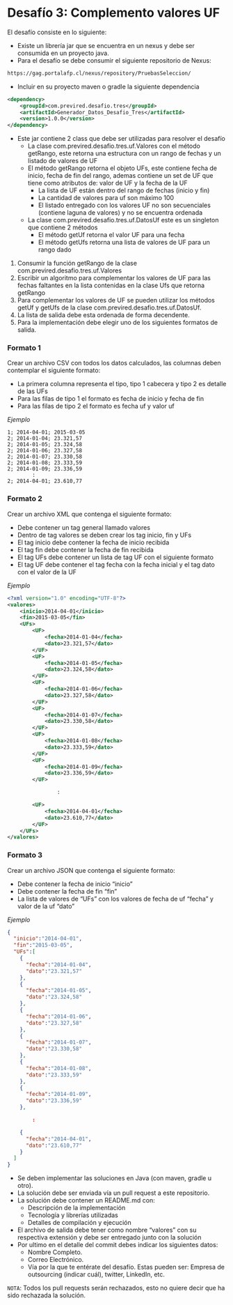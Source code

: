 # Desafío 3: Complemento valores UF

El desafío consiste en lo siguiente:
 - Existe un librería jar que se encuentra en un nexus y debe ser consumida en un proyecto java.
 - Para el desafío se debe consumir el siguiente repositorio de Nexus:

```sh
https://gag.portalafp.cl/nexus/repository/PruebasSeleccion/
```

 - Incluir en su proyecto maven o gradle la siguiente dependencia

```xml
<dependency>
    <groupId>com.previred.desafio.tres</groupId>
    <artifactId>Generador_Datos_Desafio_Tres</artifactId>
    <version>1.0.0</version>
</dependency>
```

 - Este jar contiene 2 class que debe ser utilizadas para resolver el desafío
    - La clase com.previred.desafio.tres.uf.Valores con el método getRango, este retorna una estructura con un rango de fechas y un listado de valores de UF
    - El método getRango retorna el objeto UFs, este contiene fecha de inicio, fecha de fin del rango, ademas contiene un set de UF que tiene como atributos de: valor de UF y la fecha de la UF
      - La lista de UF están dentro del rango de fechas (inicio y fin)
      - La cantidad de valores para uf son máximo 100
      - El listado entregado con los valores UF no son secuenciales (contiene laguna de valores) y no se encuentra ordenada
    - La clase com.previred.desafio.tres.uf.DatosUf este es un singleton que contiene 2 métodos
      - El método getUf retorna el valor UF para una fecha
      - El método getUfs retorna una lista de valores de UF para un rango dado


1.	Consumir la función getRango de la clase com.previred.desafio.tres.uf.Valores
2.	Escribir un algoritmo para complementar los valores de UF para las fechas faltantes en la lista contenidas en la clase Ufs que retorna getRango
3.	Para complementar los valores de UF se pueden utilizar los métodos getUf y getUfs de la clase com.previred.desafio.tres.uf.DatosUf.
4.	La lista de salida debe esta ordenada de forma decendente.
5.	Para la implementación debe elegir uno de los siguientes formatos de salida.

### Formato 1

Crear un archivo CSV con todos los datos calculados, las columnas deben contemplar el siguiente formato:
 - La primera columna representa el tipo, tipo 1 cabecera y tipo 2 es detalle de las UFs
 - Para las filas de tipo 1 el formato es fecha de inicio y fecha de fin
 - Para las filas de tipo 2 el formato es fecha uf y valor uf
 
 *Ejemplo*
```
1; 2014-04-01; 2015-03-05
2; 2014-01-04; 23.321,57
2; 2014-01-05; 23.324,58
2; 2014-01-06; 23.327,58
2; 2014-01-07; 23.330,58
2; 2014-01-08; 23.333,59
2; 2014-01-09; 23.336,59
		:
2; 2014-04-01; 23.610,77
```

### Formato 2
Crear un archivo XML que contenga el siguiente formato:
 - Debe contener un tag general llamado valores
 - Dentro de tag valores se deben crear los tag inicio, fin y UFs
 - El tag inicio debe contener la fecha de inicio recibida
 - El tag fin debe contener la fecha de fin recibida
 - El tag UFs debe contener un lista de tag UF con el siguiente formato
 - El tag UF debe contener el tag fecha con la fecha inicial y el tag dato con el valor de la UF

*Ejemplo*

```xml
<?xml version="1.0" encoding="UTF-8"?>
<valores>
	<inicio>2014-04-01</inicio>
	<fin>2015-03-05</fin>
	<UFs>
		<UF>
			<fecha>2014-01-04</fecha>
			<dato>23.321,57</dato>
		</UF>
		<UF>
			<fecha>2014-01-05</fecha>
			<dato>23.324,58</dato>
		</UF>
		<UF>
			<fecha>2014-01-06</fecha>
			<dato>23.327,58</dato>
		</UF>
		<UF>
			<fecha>2014-01-07</fecha>
			<dato>23.330,58</dato>
		</UF>
		<UF>
			<fecha>2014-01-08</fecha>
			<dato>23.333,59</dato>
		</UF>
		<UF>
			<fecha>2014-01-09</fecha>
			<dato>23.336,59</dato>
		</UF>

				:

		<UF>
			<fecha>2014-04-01</fecha>
			<dato>23.610,77</dato>
		</UF>
	</UFs>
</valores>
```

### Formato 3
Crear un archivo JSON que contenga el siguiente formato:
 - Debe contener la fecha de inicio “inicio”
 - Debe contener la fecha de fin “fin”
 - La lista de valores de “UFs” con los valores de fecha de uf “fecha” y valor de la uf “dato”

*Ejemplo*

```json
{
  "inicio":"2014-04-01",
  "fin":"2015-03-05",
  "UFs":[
    {
      "fecha":"2014-01-04",
      "dato":"23.321,57"
    },
    {
      "fecha":"2014-01-05",
      "dato":"23.324,58"
    },
    {
      "fecha":"2014-01-06",
      "dato":"23.327,58"
    },
    {
      "fecha":"2014-01-07",
      "dato":"23.330,58"
    },
    {
      "fecha":"2014-01-08",
      "dato":"23.333,59"
    },
    {
      "fecha":"2014-01-09",
      "dato":"23.336,59"
    },

        :

    {
      "fecha":"2014-04-01",
      "dato":"23.610,77"
    }
  ]
}
```

 - Se deben implementar las soluciones en Java (con maven, gradle u otro).
 - La solución debe ser enviada vía un pull request a este repositorio.
 - La solución debe contener un README.md con:
   - Descripción de la implementación
   - Tecnología y librerías utilizadas
   - Detalles de compilación y ejecución
 - El archivo de salida debe tener como nombre “valores” con su respectiva extensión y debe ser entregado junto con la solución
 - Por ultimo en el detalle del commit debes indicar los siguientes datos:
   - Nombre Completo.
   - Correo Electrónico.
   - Vía por la que te entérate del desafío. Estas pueden ser: Empresa de outsourcing (indicar cuál), twitter, LinkedIn, etc.
 
`NOTA`: Todos los pull requests serán rechazados, esto no quiere decir que ha sido rechazada la solución.
